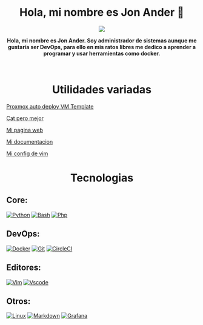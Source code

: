 <h1 align="center">Hola, mi nombre es Jon Ander 👋</h1>

<p align="center">
<a href="https://www.linkedin.com/in/jon-ander-mateos-martinez/" title="LinkedIn - Jon"><img src="https://img.shields.io/badge/-Jon Ander-0072b1?style=flat&logo=Linkedin&logoColor=white" /></a>
</p>
<p align="center"><b>
Hola, mi nombre es Jon Ander. Soy administrador de sistemas aunque me gustaría ser DevOps, para ello en mis ratos libres me dedico a aprender a programar y usar herramientas como docker.
</b></p>
<br>
<h1 align="center">Utilidades variadas</h1>

[Proxmox auto deploy VM Template](https://github.com/Lucoberto/deploy-cloudinit-ubunutu-proxmox)

[Cat pero mejor](https://github.com/Lucoberto/cut-beautiful)

[Mi pagina web](https://lucoberto.github.io/lucoberto-web/)

[Mi documentacion](https://github.com/Lucoberto/documentacion)

[Mi config de vim](https://github.com/Lucoberto/my-vim-conf)



<h1 align="center">Tecnologias</h1>

## Core:
[![Python](https://img.shields.io/badge/python-0d5470?style=for-the-badge&logo=python&logoColor=0d5470&labelColor=101010)]()
[![Bash](https://img.shields.io/badge/bash-green?style=for-the-badge&logo=gnubash&logoColor=green&labelColor=101010)]()
[![Php](https://img.shields.io/badge/php-blue?style=for-the-badge&logo=circleci&logoColor=343434&labelColor=101010)]()

## DevOps:
[![Docker](https://img.shields.io/badge/docker-blue?style=for-the-badge&logo=docker&logoColor=blue&labelColor=101010)]()
[![Git](https://img.shields.io/badge/git-orange?style=for-the-badge&logo=git&logoColor=orange&labelColor=101010)]()
[![CircleCI](https://img.shields.io/badge/circleci-black?style=for-the-badge&logo=git&logoColor=orange&labelColor=101010)]()

## Editores:
[![Vim](https://img.shields.io/badge/vim-179e19?style=for-the-badge&logo=vim&logoColor=179e19&labelColor=101010)]()
[![Vscode](https://img.shields.io/badge/vscode-128cce?style=for-the-badge&logo=visualstudiocode&logoColor=128cce&labelColor=101010)]()

## Otros:
[![Linux](https://img.shields.io/badge/Linux-yellow?style=for-the-badge&logo=linux&logoColor=yellow&labelColor=101010)]()
[![Markdown](https://img.shields.io/badge/markdown-white?style=for-the-badge&logo=markdown&logoColor=white&labelColor=101010)]()
[![Grafana](https://img.shields.io/badge/grafana-ce841c?style=for-the-badge&logo=grafana&logoColor=ce841c&labelColor=101010)]()

</br>
